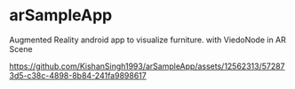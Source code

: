 # arSampleApp

Augmented Reality android app to visualize furniture.
with ViedoNode in AR Scene


https://github.com/KishanSingh1993/arSampleApp/assets/12562313/572873d5-c38c-4898-8b84-241fa9898617

